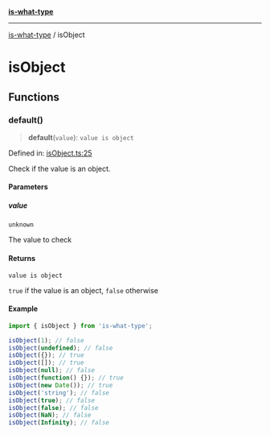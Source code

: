 [**is-what-type**](index.md)

***

[is-what-type](modules.md) / isObject

# isObject

## Functions

### default()

> **default**(`value`): `value is object`

Defined in: [isObject.ts:25](https://github.com/fengxinming/is-what-type/blob/0c5056645ee3ca915d569899c6e6192d9d8dc8a8/src/isObject.ts#L25)

Check if the value is an object.

#### Parameters

##### value

`unknown`

The value to check

#### Returns

`value is object`

`true` if the value is an object, `false` otherwise

#### Example

```js
import { isObject } from 'is-what-type';

isObject(1); // false
isObject(undefined); // false
isObject({}); // true
isObject([]); // true
isObject(null); // false
isObject(function() {}); // true
isObject(new Date()); // true
isObject('string'); // false
isObject(true); // false
isObject(false); // false
isObject(NaN); // false
isObject(Infinity); // false
```
